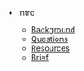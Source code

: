 - Intro

    - [Background](intro/background.md)
    - [Questions](intro/questions.md)
    - [Resources](intro/resources.md)
    - [Brief](intro/brief.md)

